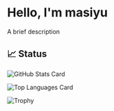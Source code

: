 
# Hello, I'm masiyu

A brief description

## 📈 Status

![GitHub Stats Card](https://github-readme-stats.vercel.app/api?username=maasi2)

![Top Languages Card](https://github-readme-stats.vercel.app/api/top-langs/?username=maasi2)

![Trophy](https://github-profile-trophy.vercel.app/?username=maasi2)

<!--
**maasi2/maasi2** is a ✨ _special_ ✨ repository because its `README.md` (this file) appears on your GitHub profile.

Here are some ideas to get you started:

- 🔭 I’m currently working on ...
- 🌱 I’m currently learning ...
- 👯 I’m looking to collaborate on ...
- 🤔 I’m looking for help with ...
- 💬 Ask me about ...
- 📫 How to reach me: ...
- 😄 Pronouns: ...
- ⚡ Fun fact: ...
-->
